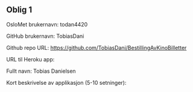 Oblig 1
-------
OsloMet brukernavn: todan4420

GitHub brukernavn: TobiasDani

Github repo URL: https://github.com/TobiasDani/BestillingAvKinoBilletter

URL til Heroku app:

Fullt navn: Tobias Danielsen

Kort beskrivelse av applikasjon (5-10 setninger):

